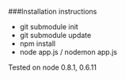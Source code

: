 ###Installation instructions

 * git submodule init
 * git submodule update
 * npm install
 * node app.js / nodemon app.js

Tested on node 0.8.1, 0.6.11 
